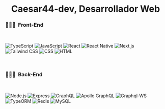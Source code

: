 <h1 align="center">Caesar44-dev, Desarrollador Web</h1>

### 👨🏻‍💻 &nbsp;Front-End

<br>

![TypeScript](https://img.shields.io/badge/TypeScript-000000?style=for-the-badge&logo=typescript&logoColor=white)
![JavaScript](https://img.shields.io/badge/JavaScript-000000?style=for-the-badge&logo=javascript&logoColor=white)
![React](https://img.shields.io/badge/React-000000?style=for-the-badge&logo=react&logoColor=white)
![React Native](https://img.shields.io/badge/React%20Native-000000?style=for-the-badge&logo=react&logoColor=white)
![Next.js](https://img.shields.io/badge/Next.js-000000?style=for-the-badge&logo=nextdotjs&logoColor=white)
![Tailwind CSS](https://img.shields.io/badge/Tailwind%20CSS-000000?style=for-the-badge&logo=tailwindcss&logoColor=white)
![CSS](https://img.shields.io/badge/CSS-000000?style=for-the-badge&logo=css3&logoColor=white)
![HTML](https://img.shields.io/badge/HTML-000000?style=for-the-badge&logo=html5&logoColor=white)

<br>

### 👨🏻‍💻 &nbsp;Back-End

<br>

![Node.js](https://img.shields.io/badge/Node.js-000000?style=for-the-badge&logo=nodedotjs&logoColor=white)
![Express](https://img.shields.io/badge/Express-000000?style=for-the-badge&logo=express&logoColor=white)
![GraphQL](https://img.shields.io/badge/GraphQL-000000?style=for-the-badge&logo=graphql&logoColor=white)
![Apollo GraphQL](https://img.shields.io/badge/Apollo%20GraphQL-000000?style=for-the-badge&logo=apollographql&logoColor=white)
![Graphql-WS](https://img.shields.io/badge/graphql--ws-000000?style=for-the-badge&logo=graphql&logoColor=white)
![TypeORM](https://img.shields.io/badge/TypeORM-000000?style=for-the-badge&logo=typeorm&logoColor=white)
![Redis](https://img.shields.io/badge/Redis-000000?style=for-the-badge&logo=redis&logoColor=white)
![MySQL](https://img.shields.io/badge/MySQL-000000?style=for-the-badge&logo=mysql&logoColor=white)
